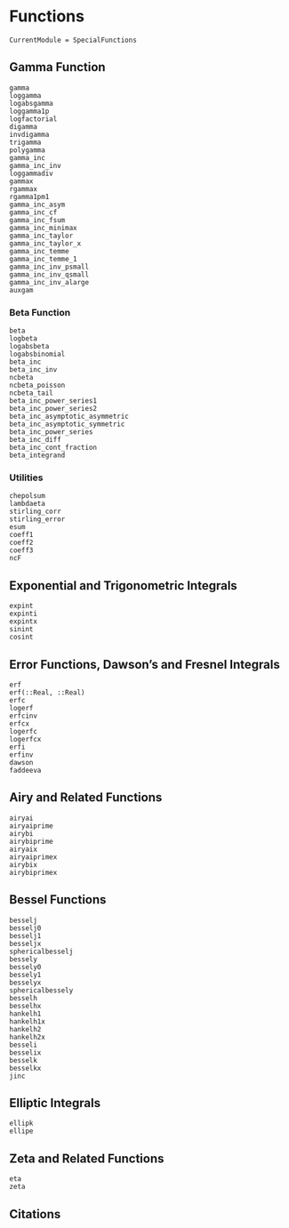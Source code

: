 # Functions

```@meta
CurrentModule = SpecialFunctions
```


## Gamma Function

```@docs
gamma
loggamma
logabsgamma
loggamma1p
logfactorial
digamma
invdigamma
trigamma
polygamma
gamma_inc
gamma_inc_inv
loggammadiv
gammax
rgammax
rgamma1pm1
gamma_inc_asym
gamma_inc_cf
gamma_inc_fsum
gamma_inc_minimax
gamma_inc_taylor
gamma_inc_taylor_x
gamma_inc_temme
gamma_inc_temme_1
gamma_inc_inv_psmall
gamma_inc_inv_qsmall
gamma_inc_inv_alarge
auxgam
```

### Beta Function
```@docs
beta
logbeta
logabsbeta
logabsbinomial
beta_inc
beta_inc_inv
ncbeta
ncbeta_poisson
ncbeta_tail
beta_inc_power_series1
beta_inc_power_series2
beta_inc_asymptotic_asymmetric
beta_inc_asymptotic_symmetric
beta_inc_power_series
beta_inc_diff
beta_inc_cont_fraction
beta_integrand
```

### Utilities

```@docs
chepolsum
lambdaeta
stirling_corr
stirling_error
esum
coeff1
coeff2
coeff3
ncF
```

## Exponential and Trigonometric Integrals

```@docs
expint
expinti
expintx
sinint
cosint
```

## Error Functions, Dawson’s and Fresnel Integrals

```@docs
erf
erf(::Real, ::Real)
erfc
logerf
erfcinv
erfcx
logerfc
logerfcx
erfi
erfinv
dawson
faddeeva
```

## Airy and Related Functions

```@docs
airyai
airyaiprime
airybi
airybiprime
airyaix
airyaiprimex
airybix
airybiprimex
```

## Bessel Functions

```@docs
besselj
besselj0
besselj1
besseljx
sphericalbesselj
bessely
bessely0
bessely1
besselyx
sphericalbessely
besselh
besselhx
hankelh1
hankelh1x
hankelh2
hankelh2x
besseli
besselix
besselk
besselkx
jinc
```

## Elliptic Integrals

```@docs
ellipk
ellipe
```

## Zeta and Related Functions

```@docs
eta
zeta
```

## Citations
```@bibliography
```

